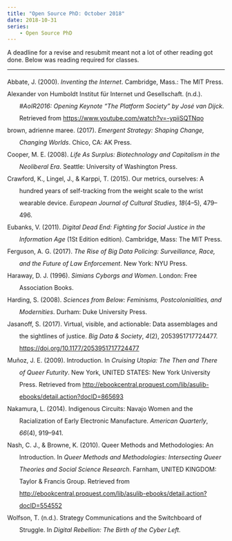 ```yaml
---
title: "Open Source PhD: October 2018"
date: 2018-10-31
series: 
    - Open Source PhD
---
```


A deadline for a revise and resubmit meant not a lot of other reading got done.  Below was reading required for classes. 
<hr>

<div class="csl-bib-body" style="line-height: 2; margin-left: 2em; text-indent:-2em;">
  <div class="csl-entry">Abbate, J. (2000). <i>Inventing the Internet</i>. Cambridge, Mass.: The MIT Press.</div>
  <span class="Z3988" title="url_ver=Z39.88-2004&amp;ctx_ver=Z39.88-2004&amp;rfr_id=info%3Asid%2Fzotero.org%3A2&amp;rft_id=urn%3Aisbn%3A978-0-262-51115-5&amp;rft_val_fmt=info%3Aofi%2Ffmt%3Akev%3Amtx%3Abook&amp;rft.genre=book&amp;rft.btitle=Inventing%20the%20Internet&amp;rft.place=Cambridge%2C%20Mass.&amp;rft.publisher=The%20MIT%20Press&amp;rft.aufirst=Janet&amp;rft.aulast=Abbate&amp;rft.au=Janet%20Abbate&amp;rft.date=2000-07-31&amp;rft.tpages=272&amp;rft.isbn=978-0-262-51115-5&amp;rft.language=English"></span>
  <div class="csl-entry">Alexander von Humboldt Institut für Internet und Gesellschaft. (n.d.). <i>#AoIR2016: Opening Keynote “The Platform Society” by José van Dijck</i>. Retrieved from <a href="https://www.youtube.com/watch?v=-ypiiSQTNqo">https://www.youtube.com/watch?v=-ypiiSQTNqo</a></div>
  <span class="Z3988" title="url_ver=Z39.88-2004&amp;ctx_ver=Z39.88-2004&amp;rfr_id=info%3Asid%2Fzotero.org%3A2&amp;rft_val_fmt=info%3Aofi%2Ffmt%3Akev%3Amtx%3Adc&amp;rft.type=videoRecording&amp;rft.title=%23AoIR2016%3A%20Opening%20Keynote%20%22The%20Platform%20Society%22%20by%20Jos%C3%A9%20van%20Dijck&amp;rft.identifier=https%3A%2F%2Fwww.youtube.com%2Fwatch%3Fv%3D-ypiiSQTNqo&amp;rft.au=undefined"></span>
  <div class="csl-entry">brown,  adrienne maree. (2017). <i>Emergent Strategy: Shaping Change, Changing Worlds</i>. Chico, CA: AK Press.</div>
  <span class="Z3988" title="url_ver=Z39.88-2004&amp;ctx_ver=Z39.88-2004&amp;rfr_id=info%3Asid%2Fzotero.org%3A2&amp;rft_id=urn%3Aisbn%3A978-1-84935-260-4&amp;rft_val_fmt=info%3Aofi%2Ffmt%3Akev%3Amtx%3Abook&amp;rft.genre=book&amp;rft.btitle=Emergent%20Strategy%3A%20Shaping%20Change%2C%20Changing%20Worlds&amp;rft.place=Chico%2C%20CA&amp;rft.publisher=AK%20Press&amp;rft.aufirst=adrienne%20maree&amp;rft.aulast=brown&amp;rft.au=adrienne%20maree%20brown&amp;rft.date=2017-04-18&amp;rft.tpages=280&amp;rft.isbn=978-1-84935-260-4&amp;rft.language=English"></span>
  <div class="csl-entry">Cooper, M. E. (2008). <i>Life As Surplus: Biotechnology and Capitalism in the Neoliberal Era</i>. Seattle: University of Washington Press.</div>
  <span class="Z3988" title="url_ver=Z39.88-2004&amp;ctx_ver=Z39.88-2004&amp;rfr_id=info%3Asid%2Fzotero.org%3A2&amp;rft_id=urn%3Aisbn%3A978-0-295-98791-0&amp;rft_val_fmt=info%3Aofi%2Ffmt%3Akev%3Amtx%3Abook&amp;rft.genre=book&amp;rft.btitle=Life%20As%20Surplus%3A%20Biotechnology%20and%20Capitalism%20in%20the%20Neoliberal%20Era&amp;rft.place=Seattle&amp;rft.publisher=University%20of%20Washington%20Press&amp;rft.aufirst=Melinda%20E.&amp;rft.aulast=Cooper&amp;rft.au=Melinda%20E.%20Cooper&amp;rft.date=2008-02-20&amp;rft.tpages=208&amp;rft.isbn=978-0-295-98791-0&amp;rft.language=English"></span>
  <div class="csl-entry">Crawford, K., Lingel, J., &amp; Karppi, T. (2015). Our metrics, ourselves: A hundred years of self-tracking from the weight scale to the wrist wearable device. <i>European Journal of Cultural Studies</i>, <i>18</i>(4–5), 479–496.</div>
  <span class="Z3988" title="url_ver=Z39.88-2004&amp;ctx_ver=Z39.88-2004&amp;rfr_id=info%3Asid%2Fzotero.org%3A2&amp;rft_val_fmt=info%3Aofi%2Ffmt%3Akev%3Amtx%3Ajournal&amp;rft.genre=article&amp;rft.atitle=Our%20metrics%2C%20ourselves%3A%20A%20hundred%20years%20of%20self-tracking%20from%20the%20weight%20scale%20to%20the%20wrist%20wearable%20device&amp;rft.jtitle=European%20Journal%20of%20Cultural%20Studies&amp;rft.volume=18&amp;rft.issue=4-5&amp;rft.aufirst=Kate&amp;rft.aulast=Crawford&amp;rft.au=Kate%20Crawford&amp;rft.au=Jessa%20Lingel&amp;rft.au=Tero%20Karppi&amp;rft.date=2015&amp;rft.pages=479%E2%80%93496"></span>
  <div class="csl-entry">Eubanks, V. (2011). <i>Digital Dead End: Fighting for Social Justice in the Information Age</i> (1St Edition edition). Cambridge, Mass: The MIT Press.</div>
  <span class="Z3988" title="url_ver=Z39.88-2004&amp;ctx_ver=Z39.88-2004&amp;rfr_id=info%3Asid%2Fzotero.org%3A2&amp;rft_id=urn%3Aisbn%3A978-0-262-01498-4&amp;rft_val_fmt=info%3Aofi%2Ffmt%3Akev%3Amtx%3Abook&amp;rft.genre=book&amp;rft.btitle=Digital%20Dead%20End%3A%20Fighting%20for%20Social%20Justice%20in%20the%20Information%20Age&amp;rft.place=Cambridge%2C%20Mass&amp;rft.publisher=The%20MIT%20Press&amp;rft.edition=1St%20Edition%20edition&amp;rft.aufirst=Virginia&amp;rft.aulast=Eubanks&amp;rft.au=Virginia%20Eubanks&amp;rft.date=2011-02-18&amp;rft.tpages=288&amp;rft.isbn=978-0-262-01498-4&amp;rft.language=English"></span>
  <div class="csl-entry">Ferguson, A. G. (2017). <i>The Rise of Big Data Policing: Surveillance, Race, and the Future of Law Enforcement</i>. New York: NYU Press.</div>
  <span class="Z3988" title="url_ver=Z39.88-2004&amp;ctx_ver=Z39.88-2004&amp;rfr_id=info%3Asid%2Fzotero.org%3A2&amp;rft_id=urn%3Aisbn%3A978-1-4798-9282-2&amp;rft_val_fmt=info%3Aofi%2Ffmt%3Akev%3Amtx%3Abook&amp;rft.genre=book&amp;rft.btitle=The%20Rise%20of%20Big%20Data%20Policing%3A%20Surveillance%2C%20Race%2C%20and%20the%20Future%20of%20Law%20Enforcement&amp;rft.place=New%20York&amp;rft.publisher=NYU%20Press&amp;rft.aufirst=Andrew%20Guthrie&amp;rft.aulast=Ferguson&amp;rft.au=Andrew%20Guthrie%20Ferguson&amp;rft.date=2017-10-03&amp;rft.tpages=272&amp;rft.isbn=978-1-4798-9282-2&amp;rft.language=English"></span>
  <div class="csl-entry">Haraway, D. J. (1996). <i>Simians Cyborgs and Women</i>. London: Free Association Books.</div>
  <span class="Z3988" title="url_ver=Z39.88-2004&amp;ctx_ver=Z39.88-2004&amp;rfr_id=info%3Asid%2Fzotero.org%3A2&amp;rft_id=urn%3Aisbn%3A978-1-85343-139-5&amp;rft_val_fmt=info%3Aofi%2Ffmt%3Akev%3Amtx%3Abook&amp;rft.genre=book&amp;rft.btitle=Simians%20Cyborgs%20and%20Women&amp;rft.place=London&amp;rft.publisher=Free%20Association%20Books&amp;rft.aufirst=Donna%20J.&amp;rft.aulast=Haraway&amp;rft.au=Donna%20J.%20Haraway&amp;rft.date=1996-01-19&amp;rft.tpages=288&amp;rft.isbn=978-1-85343-139-5&amp;rft.language=English"></span>
  <div class="csl-entry">Harding, S. (2008). <i>Sciences from Below: Feminisms, Postcolonialities, and Modernities</i>. Durham: Duke University Press.</div>
  <span class="Z3988" title="url_ver=Z39.88-2004&amp;ctx_ver=Z39.88-2004&amp;rfr_id=info%3Asid%2Fzotero.org%3A2&amp;rft_id=urn%3Aisbn%3A978-0-8223-4282-3&amp;rft_val_fmt=info%3Aofi%2Ffmt%3Akev%3Amtx%3Abook&amp;rft.genre=book&amp;rft.btitle=Sciences%20from%20Below%3A%20Feminisms%2C%20Postcolonialities%2C%20and%20Modernities&amp;rft.place=Durham&amp;rft.publisher=Duke%20University%20Press&amp;rft.aufirst=Sandra&amp;rft.aulast=Harding&amp;rft.au=Sandra%20Harding&amp;rft.date=2008-06-25&amp;rft.tpages=296&amp;rft.isbn=978-0-8223-4282-3&amp;rft.language=English"></span>
  <div class="csl-entry">Jasanoff, S. (2017). Virtual, visible, and actionable: Data assemblages and the sightlines of justice. <i>Big Data &amp; Society</i>, <i>4</i>(2), 2053951717724477. <a href="https://doi.org/10.1177/2053951717724477">https://doi.org/10.1177/2053951717724477</a></div>
  <span class="Z3988" title="url_ver=Z39.88-2004&amp;ctx_ver=Z39.88-2004&amp;rfr_id=info%3Asid%2Fzotero.org%3A2&amp;rft_id=info%3Adoi%2F10.1177%2F2053951717724477&amp;rft_val_fmt=info%3Aofi%2Ffmt%3Akev%3Amtx%3Ajournal&amp;rft.genre=article&amp;rft.atitle=Virtual%2C%20visible%2C%20and%20actionable%3A%20Data%20assemblages%20and%20the%20sightlines%20of%20justice&amp;rft.jtitle=Big%20Data%20%26%20Society&amp;rft.stitle=Big%20Data%20%26%20Society&amp;rft.volume=4&amp;rft.issue=2&amp;rft.aufirst=Sheila&amp;rft.aulast=Jasanoff&amp;rft.au=Sheila%20Jasanoff&amp;rft.date=2017-12-01&amp;rft.pages=2053951717724477&amp;rft.issn=2053-9517&amp;rft.language=en"></span>
  <div class="csl-entry">Muñoz, J. E. (2009). Introduction. In <i>Cruising Utopia: The Then and There of Queer Futurity</i>. New York, UNITED STATES: New York University Press. Retrieved from <a href="http://ebookcentral.proquest.com/lib/asulib-ebooks/detail.action?docID=865693">http://ebookcentral.proquest.com/lib/asulib-ebooks/detail.action?docID=865693</a></div>
  <span class="Z3988" title="url_ver=Z39.88-2004&amp;ctx_ver=Z39.88-2004&amp;rfr_id=info%3Asid%2Fzotero.org%3A2&amp;rft_id=urn%3Aisbn%3A978-0-8147-5951-6&amp;rft_val_fmt=info%3Aofi%2Ffmt%3Akev%3Amtx%3Abook&amp;rft.genre=bookitem&amp;rft.atitle=Introduction&amp;rft.place=New%20York%2C%20UNITED%20STATES&amp;rft.publisher=New%20York%20University%20Press&amp;rft.aufirst=Jos%C3%A9%20Esteban&amp;rft.aulast=Mu%C3%B1oz&amp;rft.au=Jos%C3%A9%20Esteban%20Mu%C3%B1oz&amp;rft.date=2009&amp;rft.isbn=978-0-8147-5951-6"></span>
  <div class="csl-entry">Nakamura, L. (2014). Indigenous Circuits: Navajo Women and the Racialization of Early Electronic Manufacture. <i>American Quarterly</i>, <i>66</i>(4), 919–941.</div>
  <span class="Z3988" title="url_ver=Z39.88-2004&amp;ctx_ver=Z39.88-2004&amp;rfr_id=info%3Asid%2Fzotero.org%3A2&amp;rft_val_fmt=info%3Aofi%2Ffmt%3Akev%3Amtx%3Ajournal&amp;rft.genre=article&amp;rft.atitle=Indigenous%20Circuits%3A%20Navajo%20Women%20and%20the%20Racialization%20of%20Early%20Electronic%20Manufacture&amp;rft.jtitle=American%20Quarterly&amp;rft.volume=66&amp;rft.issue=4&amp;rft.aufirst=Lisa&amp;rft.aulast=Nakamura&amp;rft.au=Lisa%20Nakamura&amp;rft.date=2014&amp;rft.pages=919%E2%80%93941"></span>
  <div class="csl-entry">Nash, C. J., &amp; Browne, K. (2010). Queer Methods and Methodologies: An Introduction. In <i>Queer Methods and Methodologies: Intersecting Queer Theories and Social Science Research</i>. Farnham, UNITED KINGDOM: Taylor &amp; Francis Group. Retrieved from <a href="http://ebookcentral.proquest.com/lib/asulib-ebooks/detail.action?docID=554552">http://ebookcentral.proquest.com/lib/asulib-ebooks/detail.action?docID=554552</a></div>
  <span class="Z3988" title="url_ver=Z39.88-2004&amp;ctx_ver=Z39.88-2004&amp;rfr_id=info%3Asid%2Fzotero.org%3A2&amp;rft_id=urn%3Aisbn%3A978-0-7546-9663-6&amp;rft_val_fmt=info%3Aofi%2Ffmt%3Akev%3Amtx%3Abook&amp;rft.genre=bookitem&amp;rft.atitle=Queer%20Methods%20and%20Methodologies%3A%20An%20Introduction&amp;rft.place=Farnham%2C%20UNITED%20KINGDOM&amp;rft.publisher=Taylor%20%26%20Francis%20Group&amp;rft.aufirst=Catherine%20J.&amp;rft.aulast=Nash&amp;rft.au=Catherine%20J.%20Nash&amp;rft.au=Kath%20Browne&amp;rft.date=2010&amp;rft.isbn=978-0-7546-9663-6"></span>
  <div class="csl-entry">Wolfson, T. (n.d.). Strategy Communications and the Switchboard of Struggle. In <i>Digital Rebellion: The Birth of the Cyber Left.</i></div>
  <span class="Z3988" title="url_ver=Z39.88-2004&amp;ctx_ver=Z39.88-2004&amp;rfr_id=info%3Asid%2Fzotero.org%3A2&amp;rft_val_fmt=info%3Aofi%2Ffmt%3Akev%3Amtx%3Abook&amp;rft.genre=bookitem&amp;rft.atitle=Strategy%20Communications%20and%20the%20Switchboard%20of%20Struggle&amp;rft.aufirst=Todd&amp;rft.aulast=Wolfson&amp;rft.au=Todd%20Wolfson"></span>
</div>
